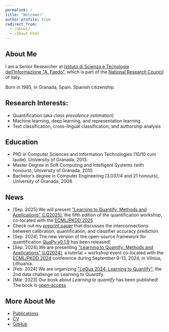 ```yaml
---
permalink: /
title: "Welcome!"
author_profile: true
redirect_from: 
  - /about/
  - /about.html
---
```


## About Me

I am a Senior Researcher at [Istituto di Scienza e Tecnologie dell’Informazione "A. Faedo"](https://www.isti.cnr.it/en/), which is part of the [National Research Council](https://www.cnr.it/en) of Italy. 

Born in 1985, in Granada, Spain. Spanish citizenship.

## Research Interests:
* Quantification (aka _class prevalence estimation_)
* Machine learning, deep learning, and representation learning
* Text classification, cross-lingual classification, and authorship analysis

## Education

* PhD in Computer Sciences and Information Technologies (10/10 cum laude), University of Granada, 2013.
* Master Degree in Soft Computing and Intelligent Systems (with honours), University of Granada, 2010.
* Bachelor’s degree in Computer Engineering (3.037/4 and 21 honours), University of Granada, 2008.

## News

* [Sep. 2025] We will present ["Learning to Quantify: Methods and Applications" (LQ2025)](https://lq-2025.github.io/), the fifth edition of the quantification workshop, co-located with the [ECML/PKDD 2025](https://ecmlpkdd.org/2025/)
* Check out my [preprint paper](https://arxiv.org/abs/2505.11380) that discusses the interconnections between calibration, quantification, and classifier accuracy prediction 
* [Sep. 2024] The new version of the open-source framework for quantification [QuaPy v0.1.9](https://github.com/HLT-ISTI/QuaPy) has been released!
* [Sep. 2024] We are presenting ["Learning to Quantify: Methods and Applications" (LQ2024)](https://lq-2024.github.io/), a tutorial + workshop event co-located with the [ECML/PKDD 2024](https://ecmlpkdd.org/2024/) conference during September 9-13, 2024, in Vilnius, Lithuania.
* [Feb. 2024] We are organizing ["LeQua 2024: Learning to Quantify"](https://lequa2024.github.io/), the 2nd data challenge on Learning to Quantify.
* [Mar. 2023] Our book about _Learning to quantify_ has been published! The book is [open-access](https://link.springer.com/book/10.1007/978-3-031-20467-8).

## More About Me
* [Publications](https://alexmoreo.github.io/publications/)
* [CV](http://alexmoreo.github.io/files/CV.Moreo.pdf)
* [GitHub](https://github.com/AlexMoreo)
